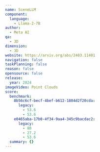 ```yaml
---
name: SceneLLM
component:
  language:
    - Llama-2-7B
author:
  - Meta AI
qa:
  - 3D
dimension:
  - 3D
website: https://arxiv.org/abs/2403.11401
navigation: false
taskPlanning: false
reason: false
opensource: false
release:
  year: 2024
imageVideo: Point Clouds
score:
  benchmark:
    8b56c6cf-becf-4bef-b612-1804d2f20cda:
      legacy:
        - 53.6
        - 53.6
    e0465aba-17b0-4f34-9aa4-345c9bacdac2:
      legacy:
        - 80
        - 27.2
        - 53.6
  summary: {}
---
```

